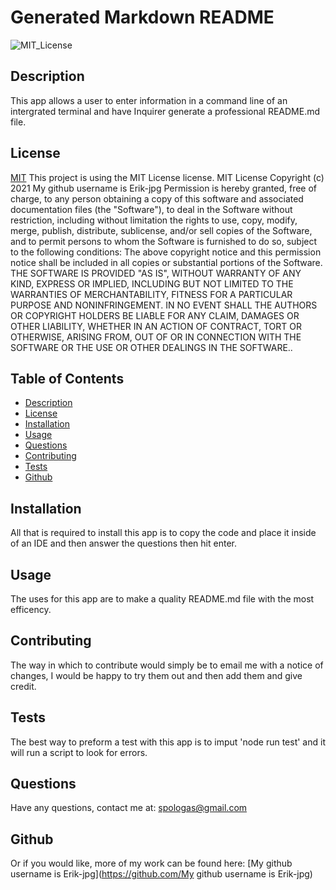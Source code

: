 # Generated Markdown README

![MIT_License](https://img.shields.io/badge/license-MIT-brightgreen)


## Description
This app allows a user to enter information in a command line of an intergrated terminal and have Inquirer generate a professional README.md file. 

## License
[MIT](https://opensource.org/licenses/MIT) 
This project is using the MIT License license.
MIT License
Copyright (c) 2021 My github username is Erik-jpg
Permission is hereby granted, free of charge, to any person obtaining a copy of this software and associated documentation files (the "Software"), to deal in the Software without restriction, including without limitation the rights to use, copy, modify, merge, publish, distribute, sublicense, and/or sell copies of the Software, and to permit persons to whom the Software is furnished to do so, subject to the following conditions:
The above copyright notice and this permission notice shall be included in all copies or substantial portions of the Software.
THE SOFTWARE IS PROVIDED "AS IS", WITHOUT WARRANTY OF ANY KIND, EXPRESS OR IMPLIED, INCLUDING BUT NOT LIMITED TO THE WARRANTIES OF MERCHANTABILITY, FITNESS FOR A PARTICULAR PURPOSE AND NONINFRINGEMENT. IN NO EVENT SHALL THE AUTHORS OR COPYRIGHT HOLDERS BE LIABLE FOR ANY CLAIM, DAMAGES OR OTHER LIABILITY, WHETHER IN AN ACTION OF CONTRACT, TORT OR OTHERWISE, ARISING FROM, OUT OF OR IN CONNECTION WITH THE SOFTWARE OR THE USE OR OTHER DEALINGS IN THE SOFTWARE..

## Table of Contents
* [Description](#description)
* [License](#license)
* [Installation](#installation)
* [Usage](#usage)
* [Questions](#questions)
* [Contributing](#contributing)
* [Tests](#tests)
* [Github](#github)

## Installation
All that is required to install this app is to copy the code and place it inside of an IDE and then answer the questions then hit enter.

## Usage
The uses for this app are to make a quality README.md file with the most efficency.

## Contributing
The way in which to contribute would simply be to email me with a notice of changes, I would be happy to try them out and then add them and give credit.

## Tests
The best way to preform a test with this app is to imput 'node run test' and it will run a script to look for errors.

## Questions
Have any questions, contact me at: spologas@gmail.com 

## Github
Or if you would like, more of my work can be found here: 
[My github username is Erik-jpg](https://github.com/My github username is Erik-jpg)
